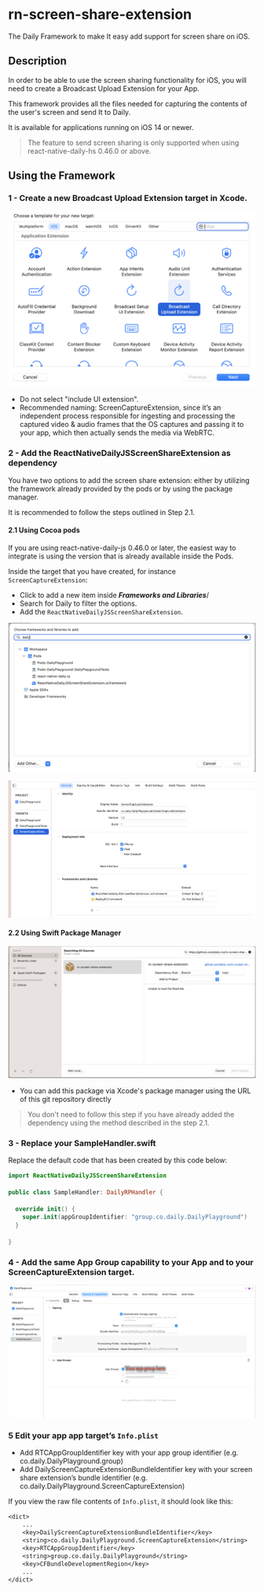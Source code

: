 # rn-screen-share-extension

The Daily Framework to make It easy add support for screen share on iOS.

## Description

In order to be able to use the screen sharing functionality for iOS, you will need to create a Broadcast Upload Extension for your App.

This framework provides all the files needed for capturing the contents of the user's screen and send It to Daily.

It is available for applications running on iOS 14 or newer.

> The feature to send screen sharing is only supported when using react-native-daily-hs 0.46.0 or above.

## Using the Framework

### 1 - Create a new Broadcast Upload Extension target in Xcode.

![new_upload_extension.png](doc-images%2Fnew_upload_extension.png)

- Do not select "include UI extension".
- Recommended naming: ScreenCaptureExtension, since it’s an independent process responsible for ingesting and processing the captured video & audio frames that the OS captures and passing it to your app, which then actually sends the media via WebRTC.

### 2 - Add the ReactNativeDailyJSScreenShareExtension as dependency

You have two options to add the screen share extension: either by utilizing the framework already provided by the pods or by using the package manager. 

It is recommended to follow the steps outlined in Step 2.1.

#### 2.1 Using Cocoa pods

If you are using react-native-daily-js 0.46.0 or later, the easiest way to integrate is using the version that is already available inside the Pods.

Inside the target that you have created, for instance `ScreenCaptureExtension`:
- Click to add a new item inside **_Frameworks and Libraries_**/
- Search for Daily to filter the options.
- Add the `ReactNativeDailyJSScreenShareExtension`.

![search_pod_dependency.png](doc-images%2Fsearch_pod_dependency.png)

![pod_dependency.png](doc-images%2Fpod_dependency.png)

#### 2.2 Using Swift Package Manager

![framework_dependency.png](doc-images%2Fframework_dependency.png)

- You can add this package via Xcode's package manager using the URL of this git repository directly

> You don't need to follow this step if you have already added the dependency using the method described in the step 2.1.

### 3 - Replace your SampleHandler.swift

Replace the default code that has been created by this code below:

```Swift
import ReactNativeDailyJSScreenShareExtension

public class SampleHandler: DailyRPHandler {

  override init() {
    super.init(appGroupIdentifier: "group.co.daily.DailyPlayground")
  }
  
}
```

### 4 - Add the same App Group capability to your App and to your ScreenCaptureExtension target.

![app-group.png](doc-images%2Fapp-group.png)

### 5 Edit your app app target’s `Info.plist`
 
- Add RTCAppGroupIdentifier key with your app group identifier (e.g. co.daily.DailyPlayground.group)
- Add DailyScreenCaptureExtensionBundleIdentifier key with your screen share extension’s bundle identifier (e.g. co.daily.DailyPlayground.ScreenCaptureExtension)

If you view the raw file contents of `Info.plist`, it should look like this:

```
<dict>
    ...
    <key>DailyScreenCaptureExtensionBundleIdentifier</key>
    <string>co.daily.DailyPlayground.ScreenCaptureExtension</string>
    <key>RTCAppGroupIdentifier</key>
    <string>group.co.daily.DailyPlayground</string>
    <key>CFBundleDevelopmentRegion</key>
    ...
</dict>
```
